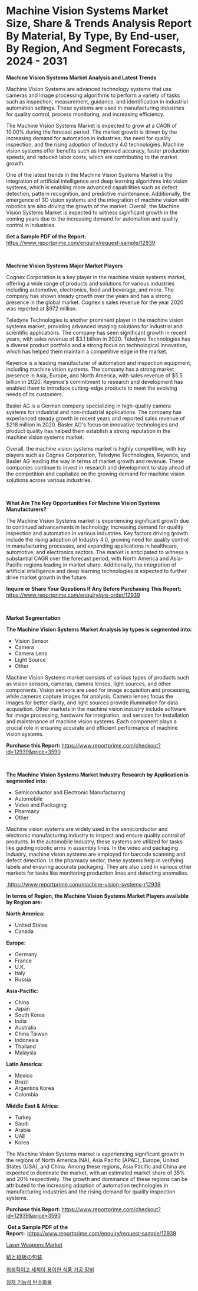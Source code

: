 <p><h1>Machine Vision Systems Market Size, Share & Trends Analysis Report By Material, By Type, By End-user, By Region, And Segment Forecasts, 2024 - 2031</h1></p><p><strong>Machine Vision Systems Market Analysis and Latest Trends</strong></p>
<p><p>Machine Vision Systems are advanced technology systems that use cameras and image processing algorithms to perform a variety of tasks such as inspection, measurement, guidance, and identification in industrial automation settings. These systems are used in manufacturing industries for quality control, process monitoring, and increasing efficiency.</p><p>The Machine Vision Systems Market is expected to grow at a CAGR of 10.00% during the forecast period. The market growth is driven by the increasing demand for automation in industries, the need for quality inspection, and the rising adoption of Industry 4.0 technologies. Machine vision systems offer benefits such as improved accuracy, faster production speeds, and reduced labor costs, which are contributing to the market growth.</p><p>One of the latest trends in the Machine Vision Systems Market is the integration of artificial intelligence and deep learning algorithms into vision systems, which is enabling more advanced capabilities such as defect detection, pattern recognition, and predictive maintenance. Additionally, the emergence of 3D vision systems and the integration of machine vision with robotics are also driving the growth of the market. Overall, the Machine Vision Systems Market is expected to witness significant growth in the coming years due to the increasing demand for automation and quality control in industries.</p></p>
<p><strong>Get a Sample PDF of the Report:&nbsp;</strong> <a href="https://www.reportprime.com/enquiry/request-sample/12939">https://www.reportprime.com/enquiry/request-sample/12939</a></p>
<p>&nbsp;</p>
<p><strong>Machine Vision Systems Major Market Players</strong></p>
<p><p>Cognex Corporation is a key player in the machine vision systems market, offering a wide range of products and solutions for various industries including automotive, electronics, food and beverage, and more. The company has shown steady growth over the years and has a strong presence in the global market. Cognex's sales revenue for the year 2020 was reported at $972 million.</p><p>Teledyne Technologies is another prominent player in the machine vision systems market, providing advanced imaging solutions for industrial and scientific applications. The company has seen significant growth in recent years, with sales revenue of $3.1 billion in 2020. Teledyne Technologies has a diverse product portfolio and a strong focus on technological innovation, which has helped them maintain a competitive edge in the market.</p><p>Keyence is a leading manufacturer of automation and inspection equipment, including machine vision systems. The company has a strong market presence in Asia, Europe, and North America, with sales revenue of $5.5 billion in 2020. Keyence's commitment to research and development has enabled them to introduce cutting-edge products to meet the evolving needs of its customers.</p><p>Basler AG is a German company specializing in high-quality camera systems for industrial and non-industrial applications. The company has experienced steady growth in recent years and reported sales revenue of $218 million in 2020. Basler AG's focus on innovative technologies and product quality has helped them establish a strong reputation in the machine vision systems market.</p><p>Overall, the machine vision systems market is highly competitive, with key players such as Cognex Corporation, Teledyne Technologies, Keyence, and Basler AG leading the way in terms of market growth and revenue. These companies continue to invest in research and development to stay ahead of the competition and capitalize on the growing demand for machine vision solutions across various industries.</p></p>
<p>&nbsp;</p>
<p><strong>What Are The Key Opportunities For Machine Vision Systems Manufacturers?</strong></p>
<p><p>The Machine Vision Systems market is experiencing significant growth due to continued advancements in technology, increasing demand for quality inspection and automation in various industries. Key factors driving growth include the rising adoption of Industry 4.0, growing need for quality control in manufacturing processes, and expanding applications in healthcare, automotive, and electronics sectors. The market is anticipated to witness a substantial CAGR over the forecast period, with North America and Asia-Pacific regions leading in market share. Additionally, the integration of artificial intelligence and deep learning technologies is expected to further drive market growth in the future.</p></p>
<p><strong>Inquire or Share Your Questions If Any Before Purchasing This Report:</strong> <a href="https://www.reportprime.com/enquiry/pre-order/12939">https://www.reportprime.com/enquiry/pre-order/12939</a></p>
<p>&nbsp;</p>
<p><strong>Market Segmentation</strong></p>
<p><strong>The Machine Vision Systems Market Analysis by types is segmented into:</strong></p>
<p><ul><li>Vision Sensor</li><li>Camera</li><li>Camera Lens</li><li>Light Source</li><li>Other</li></ul></p>
<p><p>Machine Vision Systems market consists of various types of products such as vision sensors, cameras, camera lenses, light sources, and other components. Vision sensors are used for image acquisition and processing, while cameras capture images for analysis. Camera lenses focus the images for better clarity, and light sources provide illumination for data acquisition. Other markets in the machine vision industry include software for image processing, hardware for integration, and services for installation and maintenance of machine vision systems. Each component plays a crucial role in ensuring accurate and efficient performance of machine vision systems.</p></p>
<p><strong>Purchase this Report:&nbsp;</strong><a href="https://www.reportprime.com/checkout?id=12939&price=3590">https://www.reportprime.com/checkout?id=12939&price=3590</a></p>
<p>&nbsp;</p>
<p><strong>The Machine Vision Systems Market Industry Research by Application is segmented into:</strong></p>
<p><ul><li>Semiconductor and Electronic Manufacturing</li><li>Automobile</li><li>Video and Packaging</li><li>Pharmacy</li><li>Other</li></ul></p>
<p><p>Machine vision systems are widely used in the semiconductor and electronic manufacturing industry to inspect and ensure quality control of products. In the automobile industry, these systems are utilized for tasks like guiding robotic arms in assembly lines. In the video and packaging industry, machine vision systems are employed for barcode scanning and defect detection. In the pharmacy sector, these systems help in verifying labels and ensuring accurate packaging. They are also used in various other markets for tasks like monitoring production lines and detecting anomalies.</p></p>
<p><a href="https://www.reportprime.com/machine-vision-systems-r12939">&nbsp;https://www.reportprime.com/machine-vision-systems-r12939</a></p>
<p><strong>In terms of Region, the Machine Vision Systems Market Players available by Region are:</strong></p>
<p>
    <p> <strong> North America: </strong>
        <ul>
            <li>United States</li>
            <li>Canada</li>
        </ul>
        </p> 
    <p> <strong> Europe: </strong>
        <ul>
            <li>Germany</li>
            <li>France</li>
            <li>U.K.</li>
            <li>Italy</li>
            <li>Russia</li>
        </ul>
        </p> 
    <p> <strong> Asia-Pacific: </strong>
        <ul>
            <li>China</li>
            <li>Japan</li>
            <li>South Korea</li>
            <li>India</li>
            <li>Australia</li>
            <li>China Taiwan</li>
            <li>Indonesia</li>
            <li>Thailand</li>
            <li>Malaysia</li>
        </ul>
        </p> 
    <p> <strong> Latin America: </strong>
        <ul>
            <li>Mexico</li>
            <li>Brazil</li>
            <li>Argentina Korea</li>
            <li>Colombia</li>
        </ul>
        </p> 
    <p> <strong> Middle East & Africa: </strong>
        <ul>
            <li>Turkey</li>
            <li>Saudi</li>
            <li>Arabia</li>
            <li>UAE</li>
            <li>Korea</li>
        </ul>
    </p>
    </p>
<p><p>The Machine Vision Systems market is experiencing significant growth in the regions of North America (NA), Asia Pacific (APAC), Europe, United States (USA), and China. Among these regions, Asia Pacific and China are expected to dominate the market, with an estimated market share of 35% and 20% respectively. The growth and dominance of these regions can be attributed to the increasing adoption of automation technologies in manufacturing industries and the rising demand for quality inspection systems.</p></p>
<p><strong>Purchase this Report: </strong><a href="https://www.reportprime.com/checkout?id=12939&price=3590">https://www.reportprime.com/checkout?id=12939&price=3590</a></p>
<p>&nbsp;<strong>Get a Sample PDF of the Report:&nbsp;&nbsp;</strong><a href="https://www.reportprime.com/enquiry/request-sample/12939">https://www.reportprime.com/enquiry/request-sample/12939</a></p>
<p><strong></strong></p>
<p><p><a href="https://github.com/Whitneyboyettebo9kiw7yr13/Market-Research-Report-List-2/blob/main/laser-weapons-market.md">Laser Weapons Market</a></p><p><a href="https://github.com/ReyesKohler20231/Market-Research-Report-List-1/blob/main/104049120725.md">紙と紙板の包装</a></p><p><a href="https://github.com/Elenrrera7685/Market-Research-Report-List-1/blob/main/729832019167.md">위생적이고 세척이 용이한 식품 가공 장비</a></p><p><a href="https://github.com/sammyUltyylrich9067856/Market-Research-Report-List-1/blob/main/149322119168.md">정제 기능성 탄수화물</a></p></p>